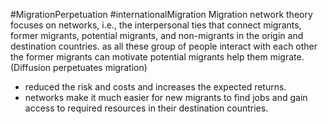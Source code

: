#MigrationPerpetuation #internationalMigration 
Migration network theory focuses on networks, i.e., the interpersonal ties that connect migrants, former migrants, potential migrants, and non-migrants in the origin and destination countries. as all these group of people interact with each other the former migrants can motivate potential migrants help them migrate.(Diffusion perpetuates migration)

- reduced the risk and costs and increases the expected returns.
- networks make it much easier for new migrants to find jobs and gain access to required resources in their destination countries.


